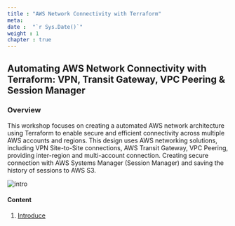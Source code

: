 ```yaml
---
title : "AWS Network Connectivity with Terraform"
meta: 
date :  "`r Sys.Date()`" 
weight : 1 
chapter : true
---
```

## Automating AWS Network Connectivity with Terraform: VPN, Transit Gateway, VPC Peering & Session Manager

### Overview
This workshop focuses on creating a automated AWS network architecture using Terraform to enable secure and efficient connectivity across multiple AWS accounts and regions. 
This design uses AWS networking solutions, including VPN Site-to-Site connections, AWS Transit Gateway, VPC Peering, providing inter-region and multi-account connection. 
Creating secure connection with AWS Systems Manager (Session Manager) and saving the history of sessions to AWS S3.

![intro](/aws-fcj/ws2/images/ws2.png?width=1000)

#### Content
1. [Introduce](/1-Introduce)

